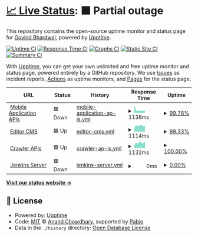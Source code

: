 # [📈 Live Status](https://govindbhardwaj.github.io/monitor-ritam): <!--live status--> **🟧 Partial outage**

This repository contains the open-source uptime monitor and status page for [Govind Bhardwaj](https://govindbhardwaj.github.io), powered by [Upptime](https://github.com/upptime/upptime).

[![Uptime CI](https://github.com/govindbhardwaj/monitor-ritam/workflows/Uptime%20CI/badge.svg)](https://github.com/govindbhardwaj/monitor-ritam/actions?query=workflow%3A%22Uptime+CI%22)
[![Response Time CI](https://github.com/govindbhardwaj/monitor-ritam/workflows/Response%20Time%20CI/badge.svg)](https://github.com/govindbhardwaj/monitor-ritam/actions?query=workflow%3A%22Response+Time+CI%22)
[![Graphs CI](https://github.com/govindbhardwaj/monitor-ritam/workflows/Graphs%20CI/badge.svg)](https://github.com/govindbhardwaj/monitor-ritam/actions?query=workflow%3A%22Graphs+CI%22)
[![Static Site CI](https://github.com/govindbhardwaj/monitor-ritam/workflows/Static%20Site%20CI/badge.svg)](https://github.com/govindbhardwaj/monitor-ritam/actions?query=workflow%3A%22Static+Site+CI%22)
[![Summary CI](https://github.com/govindbhardwaj/monitor-ritam/workflows/Summary%20CI/badge.svg)](https://github.com/govindbhardwaj/monitor-ritam/actions?query=workflow%3A%22Summary+CI%22)

With [Upptime](https://upptime.js.org), you can get your own unlimited and free uptime monitor and status page, powered entirely by a GitHub repository. We use [Issues](https://github.com/govindbhardwaj/monitor-ritam/issues) as incident reports, [Actions](https://github.com/govindbhardwaj/monitor-ritam/actions) as uptime monitors, and [Pages](https://govindbhardwaj.github.io/monitor-ritam) for the status page.

<!--start: status pages-->
<!-- This summary is generated by Upptime (https://github.com/upptime/upptime) -->
<!-- Do not edit this manually, your changes will be overwritten -->
<!-- prettier-ignore -->
| URL | Status | History | Response Time | Uptime |
| --- | ------ | ------- | ------------- | ------ |
| <img alt="" src="https://icons.duckduckgo.com/ip3/ritamdigital.org.ico" height="13"> [Mobile Application APIs](https://ritamdigital.org/services/ritam/api/posts/top-headlines/tag/top-stories/editor) | 🟥 Down | [mobile-application-ap-is.yml](https://github.com/govindbhardwaj/monitor-ritam/commits/HEAD/history/mobile-application-ap-is.yml) | <details><summary><img alt="Response time graph" src="./graphs/mobile-application-ap-is/response-time-week.png" height="20"> 1138ms</summary><br><a href="https://govindbhardwaj.github.io/monitor-ritam/history/mobile-application-ap-is"><img alt="Response time 1295" src="https://img.shields.io/endpoint?url=https%3A%2F%2Fraw.githubusercontent.com%2Fgovindbhardwaj%2Fmonitor-ritam%2FHEAD%2Fapi%2Fmobile-application-ap-is%2Fresponse-time.json"></a><br><a href="https://govindbhardwaj.github.io/monitor-ritam/history/mobile-application-ap-is"><img alt="24-hour response time 1259" src="https://img.shields.io/endpoint?url=https%3A%2F%2Fraw.githubusercontent.com%2Fgovindbhardwaj%2Fmonitor-ritam%2FHEAD%2Fapi%2Fmobile-application-ap-is%2Fresponse-time-day.json"></a><br><a href="https://govindbhardwaj.github.io/monitor-ritam/history/mobile-application-ap-is"><img alt="7-day response time 1138" src="https://img.shields.io/endpoint?url=https%3A%2F%2Fraw.githubusercontent.com%2Fgovindbhardwaj%2Fmonitor-ritam%2FHEAD%2Fapi%2Fmobile-application-ap-is%2Fresponse-time-week.json"></a><br><a href="https://govindbhardwaj.github.io/monitor-ritam/history/mobile-application-ap-is"><img alt="30-day response time 1372" src="https://img.shields.io/endpoint?url=https%3A%2F%2Fraw.githubusercontent.com%2Fgovindbhardwaj%2Fmonitor-ritam%2FHEAD%2Fapi%2Fmobile-application-ap-is%2Fresponse-time-month.json"></a><br><a href="https://govindbhardwaj.github.io/monitor-ritam/history/mobile-application-ap-is"><img alt="1-year response time 1297" src="https://img.shields.io/endpoint?url=https%3A%2F%2Fraw.githubusercontent.com%2Fgovindbhardwaj%2Fmonitor-ritam%2FHEAD%2Fapi%2Fmobile-application-ap-is%2Fresponse-time-year.json"></a></details> | <details><summary><a href="https://govindbhardwaj.github.io/monitor-ritam/history/mobile-application-ap-is">99.78%</a></summary><a href="https://govindbhardwaj.github.io/monitor-ritam/history/mobile-application-ap-is"><img alt="All-time uptime 99.26%" src="https://img.shields.io/endpoint?url=https%3A%2F%2Fraw.githubusercontent.com%2Fgovindbhardwaj%2Fmonitor-ritam%2FHEAD%2Fapi%2Fmobile-application-ap-is%2Fuptime.json"></a><br><a href="https://govindbhardwaj.github.io/monitor-ritam/history/mobile-application-ap-is"><img alt="24-hour uptime 98.49%" src="https://img.shields.io/endpoint?url=https%3A%2F%2Fraw.githubusercontent.com%2Fgovindbhardwaj%2Fmonitor-ritam%2FHEAD%2Fapi%2Fmobile-application-ap-is%2Fuptime-day.json"></a><br><a href="https://govindbhardwaj.github.io/monitor-ritam/history/mobile-application-ap-is"><img alt="7-day uptime 99.78%" src="https://img.shields.io/endpoint?url=https%3A%2F%2Fraw.githubusercontent.com%2Fgovindbhardwaj%2Fmonitor-ritam%2FHEAD%2Fapi%2Fmobile-application-ap-is%2Fuptime-week.json"></a><br><a href="https://govindbhardwaj.github.io/monitor-ritam/history/mobile-application-ap-is"><img alt="30-day uptime 95.61%" src="https://img.shields.io/endpoint?url=https%3A%2F%2Fraw.githubusercontent.com%2Fgovindbhardwaj%2Fmonitor-ritam%2FHEAD%2Fapi%2Fmobile-application-ap-is%2Fuptime-month.json"></a><br><a href="https://govindbhardwaj.github.io/monitor-ritam/history/mobile-application-ap-is"><img alt="1-year uptime 99.26%" src="https://img.shields.io/endpoint?url=https%3A%2F%2Fraw.githubusercontent.com%2Fgovindbhardwaj%2Fmonitor-ritam%2FHEAD%2Fapi%2Fmobile-application-ap-is%2Fuptime-year.json"></a></details>
| <img alt="" src="https://icons.duckduckgo.com/ip3/editor.ritamdigital.org.ico" height="13"> [Editor CMS](https://editor.ritamdigital.org/services/ritam/api/posts/top-headlines/tag/top-stories/editor) | 🟩 Up | [editor-cms.yml](https://github.com/govindbhardwaj/monitor-ritam/commits/HEAD/history/editor-cms.yml) | <details><summary><img alt="Response time graph" src="./graphs/editor-cms/response-time-week.png" height="20"> 1114ms</summary><br><a href="https://govindbhardwaj.github.io/monitor-ritam/history/editor-cms"><img alt="Response time 1315" src="https://img.shields.io/endpoint?url=https%3A%2F%2Fraw.githubusercontent.com%2Fgovindbhardwaj%2Fmonitor-ritam%2FHEAD%2Fapi%2Feditor-cms%2Fresponse-time.json"></a><br><a href="https://govindbhardwaj.github.io/monitor-ritam/history/editor-cms"><img alt="24-hour response time 1082" src="https://img.shields.io/endpoint?url=https%3A%2F%2Fraw.githubusercontent.com%2Fgovindbhardwaj%2Fmonitor-ritam%2FHEAD%2Fapi%2Feditor-cms%2Fresponse-time-day.json"></a><br><a href="https://govindbhardwaj.github.io/monitor-ritam/history/editor-cms"><img alt="7-day response time 1114" src="https://img.shields.io/endpoint?url=https%3A%2F%2Fraw.githubusercontent.com%2Fgovindbhardwaj%2Fmonitor-ritam%2FHEAD%2Fapi%2Feditor-cms%2Fresponse-time-week.json"></a><br><a href="https://govindbhardwaj.github.io/monitor-ritam/history/editor-cms"><img alt="30-day response time 1082" src="https://img.shields.io/endpoint?url=https%3A%2F%2Fraw.githubusercontent.com%2Fgovindbhardwaj%2Fmonitor-ritam%2FHEAD%2Fapi%2Feditor-cms%2Fresponse-time-month.json"></a><br><a href="https://govindbhardwaj.github.io/monitor-ritam/history/editor-cms"><img alt="1-year response time 1319" src="https://img.shields.io/endpoint?url=https%3A%2F%2Fraw.githubusercontent.com%2Fgovindbhardwaj%2Fmonitor-ritam%2FHEAD%2Fapi%2Feditor-cms%2Fresponse-time-year.json"></a></details> | <details><summary><a href="https://govindbhardwaj.github.io/monitor-ritam/history/editor-cms">99.33%</a></summary><a href="https://govindbhardwaj.github.io/monitor-ritam/history/editor-cms"><img alt="All-time uptime 99.01%" src="https://img.shields.io/endpoint?url=https%3A%2F%2Fraw.githubusercontent.com%2Fgovindbhardwaj%2Fmonitor-ritam%2FHEAD%2Fapi%2Feditor-cms%2Fuptime.json"></a><br><a href="https://govindbhardwaj.github.io/monitor-ritam/history/editor-cms"><img alt="24-hour uptime 100.00%" src="https://img.shields.io/endpoint?url=https%3A%2F%2Fraw.githubusercontent.com%2Fgovindbhardwaj%2Fmonitor-ritam%2FHEAD%2Fapi%2Feditor-cms%2Fuptime-day.json"></a><br><a href="https://govindbhardwaj.github.io/monitor-ritam/history/editor-cms"><img alt="7-day uptime 99.33%" src="https://img.shields.io/endpoint?url=https%3A%2F%2Fraw.githubusercontent.com%2Fgovindbhardwaj%2Fmonitor-ritam%2FHEAD%2Fapi%2Feditor-cms%2Fuptime-week.json"></a><br><a href="https://govindbhardwaj.github.io/monitor-ritam/history/editor-cms"><img alt="30-day uptime 95.22%" src="https://img.shields.io/endpoint?url=https%3A%2F%2Fraw.githubusercontent.com%2Fgovindbhardwaj%2Fmonitor-ritam%2FHEAD%2Fapi%2Feditor-cms%2Fuptime-month.json"></a><br><a href="https://govindbhardwaj.github.io/monitor-ritam/history/editor-cms"><img alt="1-year uptime 99.02%" src="https://img.shields.io/endpoint?url=https%3A%2F%2Fraw.githubusercontent.com%2Fgovindbhardwaj%2Fmonitor-ritam%2FHEAD%2Fapi%2Feditor-cms%2Fuptime-year.json"></a></details>
| <img alt="" src="https://icons.duckduckgo.com/ip3/crawler.ritamdigital.org.ico" height="13"> [Crawler APIs](https://crawler.ritamdigital.org/services/ritam/api/posts/top-headlines/tag/top-stories/editor) | 🟩 Up | [crawler-ap-is.yml](https://github.com/govindbhardwaj/monitor-ritam/commits/HEAD/history/crawler-ap-is.yml) | <details><summary><img alt="Response time graph" src="./graphs/crawler-ap-is/response-time-week.png" height="20"> 1132ms</summary><br><a href="https://govindbhardwaj.github.io/monitor-ritam/history/crawler-ap-is"><img alt="Response time 1305" src="https://img.shields.io/endpoint?url=https%3A%2F%2Fraw.githubusercontent.com%2Fgovindbhardwaj%2Fmonitor-ritam%2FHEAD%2Fapi%2Fcrawler-ap-is%2Fresponse-time.json"></a><br><a href="https://govindbhardwaj.github.io/monitor-ritam/history/crawler-ap-is"><img alt="24-hour response time 1097" src="https://img.shields.io/endpoint?url=https%3A%2F%2Fraw.githubusercontent.com%2Fgovindbhardwaj%2Fmonitor-ritam%2FHEAD%2Fapi%2Fcrawler-ap-is%2Fresponse-time-day.json"></a><br><a href="https://govindbhardwaj.github.io/monitor-ritam/history/crawler-ap-is"><img alt="7-day response time 1132" src="https://img.shields.io/endpoint?url=https%3A%2F%2Fraw.githubusercontent.com%2Fgovindbhardwaj%2Fmonitor-ritam%2FHEAD%2Fapi%2Fcrawler-ap-is%2Fresponse-time-week.json"></a><br><a href="https://govindbhardwaj.github.io/monitor-ritam/history/crawler-ap-is"><img alt="30-day response time 1101" src="https://img.shields.io/endpoint?url=https%3A%2F%2Fraw.githubusercontent.com%2Fgovindbhardwaj%2Fmonitor-ritam%2FHEAD%2Fapi%2Fcrawler-ap-is%2Fresponse-time-month.json"></a><br><a href="https://govindbhardwaj.github.io/monitor-ritam/history/crawler-ap-is"><img alt="1-year response time 1311" src="https://img.shields.io/endpoint?url=https%3A%2F%2Fraw.githubusercontent.com%2Fgovindbhardwaj%2Fmonitor-ritam%2FHEAD%2Fapi%2Fcrawler-ap-is%2Fresponse-time-year.json"></a></details> | <details><summary><a href="https://govindbhardwaj.github.io/monitor-ritam/history/crawler-ap-is">100.00%</a></summary><a href="https://govindbhardwaj.github.io/monitor-ritam/history/crawler-ap-is"><img alt="All-time uptime 97.12%" src="https://img.shields.io/endpoint?url=https%3A%2F%2Fraw.githubusercontent.com%2Fgovindbhardwaj%2Fmonitor-ritam%2FHEAD%2Fapi%2Fcrawler-ap-is%2Fuptime.json"></a><br><a href="https://govindbhardwaj.github.io/monitor-ritam/history/crawler-ap-is"><img alt="24-hour uptime 100.00%" src="https://img.shields.io/endpoint?url=https%3A%2F%2Fraw.githubusercontent.com%2Fgovindbhardwaj%2Fmonitor-ritam%2FHEAD%2Fapi%2Fcrawler-ap-is%2Fuptime-day.json"></a><br><a href="https://govindbhardwaj.github.io/monitor-ritam/history/crawler-ap-is"><img alt="7-day uptime 100.00%" src="https://img.shields.io/endpoint?url=https%3A%2F%2Fraw.githubusercontent.com%2Fgovindbhardwaj%2Fmonitor-ritam%2FHEAD%2Fapi%2Fcrawler-ap-is%2Fuptime-week.json"></a><br><a href="https://govindbhardwaj.github.io/monitor-ritam/history/crawler-ap-is"><img alt="30-day uptime 95.81%" src="https://img.shields.io/endpoint?url=https%3A%2F%2Fraw.githubusercontent.com%2Fgovindbhardwaj%2Fmonitor-ritam%2FHEAD%2Fapi%2Fcrawler-ap-is%2Fuptime-month.json"></a><br><a href="https://govindbhardwaj.github.io/monitor-ritam/history/crawler-ap-is"><img alt="1-year uptime 97.08%" src="https://img.shields.io/endpoint?url=https%3A%2F%2Fraw.githubusercontent.com%2Fgovindbhardwaj%2Fmonitor-ritam%2FHEAD%2Fapi%2Fcrawler-ap-is%2Fuptime-year.json"></a></details>
| <img alt="" src="https://icons.duckduckgo.com/ip3/jenkins.ritamdigital.org.ico" height="13"> [Jenkins Server](https://jenkins.ritamdigital.org) | 🟥 Down | [jenkins-server.yml](https://github.com/govindbhardwaj/monitor-ritam/commits/HEAD/history/jenkins-server.yml) | <details><summary><img alt="Response time graph" src="./graphs/jenkins-server/response-time-week.png" height="20"> 0ms</summary><br><a href="https://govindbhardwaj.github.io/monitor-ritam/history/jenkins-server"><img alt="Response time 1120" src="https://img.shields.io/endpoint?url=https%3A%2F%2Fraw.githubusercontent.com%2Fgovindbhardwaj%2Fmonitor-ritam%2FHEAD%2Fapi%2Fjenkins-server%2Fresponse-time.json"></a><br><a href="https://govindbhardwaj.github.io/monitor-ritam/history/jenkins-server"><img alt="24-hour response time 0" src="https://img.shields.io/endpoint?url=https%3A%2F%2Fraw.githubusercontent.com%2Fgovindbhardwaj%2Fmonitor-ritam%2FHEAD%2Fapi%2Fjenkins-server%2Fresponse-time-day.json"></a><br><a href="https://govindbhardwaj.github.io/monitor-ritam/history/jenkins-server"><img alt="7-day response time 0" src="https://img.shields.io/endpoint?url=https%3A%2F%2Fraw.githubusercontent.com%2Fgovindbhardwaj%2Fmonitor-ritam%2FHEAD%2Fapi%2Fjenkins-server%2Fresponse-time-week.json"></a><br><a href="https://govindbhardwaj.github.io/monitor-ritam/history/jenkins-server"><img alt="30-day response time 1003" src="https://img.shields.io/endpoint?url=https%3A%2F%2Fraw.githubusercontent.com%2Fgovindbhardwaj%2Fmonitor-ritam%2FHEAD%2Fapi%2Fjenkins-server%2Fresponse-time-month.json"></a><br><a href="https://govindbhardwaj.github.io/monitor-ritam/history/jenkins-server"><img alt="1-year response time 1117" src="https://img.shields.io/endpoint?url=https%3A%2F%2Fraw.githubusercontent.com%2Fgovindbhardwaj%2Fmonitor-ritam%2FHEAD%2Fapi%2Fjenkins-server%2Fresponse-time-year.json"></a></details> | <details><summary><a href="https://govindbhardwaj.github.io/monitor-ritam/history/jenkins-server">0.00%</a></summary><a href="https://govindbhardwaj.github.io/monitor-ritam/history/jenkins-server"><img alt="All-time uptime 35.00%" src="https://img.shields.io/endpoint?url=https%3A%2F%2Fraw.githubusercontent.com%2Fgovindbhardwaj%2Fmonitor-ritam%2FHEAD%2Fapi%2Fjenkins-server%2Fuptime.json"></a><br><a href="https://govindbhardwaj.github.io/monitor-ritam/history/jenkins-server"><img alt="24-hour uptime 0.00%" src="https://img.shields.io/endpoint?url=https%3A%2F%2Fraw.githubusercontent.com%2Fgovindbhardwaj%2Fmonitor-ritam%2FHEAD%2Fapi%2Fjenkins-server%2Fuptime-day.json"></a><br><a href="https://govindbhardwaj.github.io/monitor-ritam/history/jenkins-server"><img alt="7-day uptime 0.00%" src="https://img.shields.io/endpoint?url=https%3A%2F%2Fraw.githubusercontent.com%2Fgovindbhardwaj%2Fmonitor-ritam%2FHEAD%2Fapi%2Fjenkins-server%2Fuptime-week.json"></a><br><a href="https://govindbhardwaj.github.io/monitor-ritam/history/jenkins-server"><img alt="30-day uptime 1.38%" src="https://img.shields.io/endpoint?url=https%3A%2F%2Fraw.githubusercontent.com%2Fgovindbhardwaj%2Fmonitor-ritam%2FHEAD%2Fapi%2Fjenkins-server%2Fuptime-month.json"></a><br><a href="https://govindbhardwaj.github.io/monitor-ritam/history/jenkins-server"><img alt="1-year uptime 33.70%" src="https://img.shields.io/endpoint?url=https%3A%2F%2Fraw.githubusercontent.com%2Fgovindbhardwaj%2Fmonitor-ritam%2FHEAD%2Fapi%2Fjenkins-server%2Fuptime-year.json"></a></details>

<!--end: status pages-->

[**Visit our status website →**](https://govindbhardwaj.github.io/monitor-ritam)

## 📄 License

- Powered by: [Upptime](https://github.com/upptime/upptime)
- Code: [MIT](./LICENSE) © [Anand Chowdhary](https://anandchowdhary.com), supported by [Pabio](https://pabio.com)
- Data in the `./history` directory: [Open Database License](https://opendatacommons.org/licenses/odbl/1-0/)
